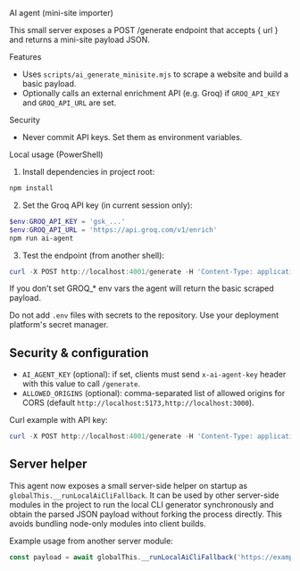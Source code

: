 AI agent (mini-site importer)

This small server exposes a POST /generate endpoint that accepts { url } and returns a mini-site payload JSON.

Features
- Uses `scripts/ai_generate_minisite.mjs` to scrape a website and build a basic payload.
- Optionally calls an external enrichment API (e.g. Groq) if `GROQ_API_KEY` and `GROQ_API_URL` are set.

Security
- Never commit API keys. Set them as environment variables.

Local usage (PowerShell)

1) Install dependencies in project root:

```powershell
npm install
```

2) Set the Groq API key (in current session only):

```powershell
$env:GROQ_API_KEY = 'gsk_...'
$env:GROQ_API_URL = 'https://api.groq.com/v1/enrich'
npm run ai-agent
```

3) Test the endpoint (from another shell):

```powershell
curl -X POST http://localhost:4001/generate -H 'Content-Type: application/json' -d '{"url":"https://example.com"}'
```

If you don't set GROQ_* env vars the agent will return the basic scraped payload.

Do not add `.env` files with secrets to the repository. Use your deployment platform's secret manager.

Security & configuration
------------------------
- `AI_AGENT_KEY` (optional): if set, clients must send `x-ai-agent-key` header with this value to call `/generate`.
- `ALLOWED_ORIGINS` (optional): comma-separated list of allowed origins for CORS (default `http://localhost:5173,http://localhost:3000`).

Curl example with API key:

```powershell
curl -X POST http://localhost:4001/generate -H 'Content-Type: application/json' -H 'x-ai-agent-key: your_key_here' -d '{"url":"https://example.com"}'
```

Server helper
--------------

This agent now exposes a small server-side helper on startup as `globalThis.__runLocalAiCliFallback`.
It can be used by other server-side modules in the project to run the local CLI generator synchronously and
obtain the parsed JSON payload without forking the process directly. This avoids bundling node-only modules
into client builds.

Example usage from another server module:

```js
const payload = await globalThis.__runLocalAiCliFallback('https://example.com');
```
